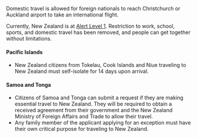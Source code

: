 Domestic travel is allowed for foreign nationals to reach Christchurch or Auckland airport to take an international flight.

Currently, New Zealand is at [Alert Level 1](https://uniteforrecovery.govt.nz/covid-19/covid-19-alert-system/alert-level-1/#life-at-alert-level-1). Restriction to work, school, sports, and domestic travel has been removed, and people can get together without limitations.

#### Pacific Islands

- New Zealand citizens from Tokelau, Cook Islands and Niue traveling to New Zealand must self-isolate for 14 days upon arrival.

#### Samoa and Tonga

- Citizens of Samoa and Tonga can submit a request if they are making essential travel to New Zealand. They will be required to obtain a received agreement from their government and the New Zealand Ministry of Foreign Affairs and Trade to allow their travel.
- Any family member of the applicant applying for an exception must have their own critical purpose for traveling to New Zealand.

